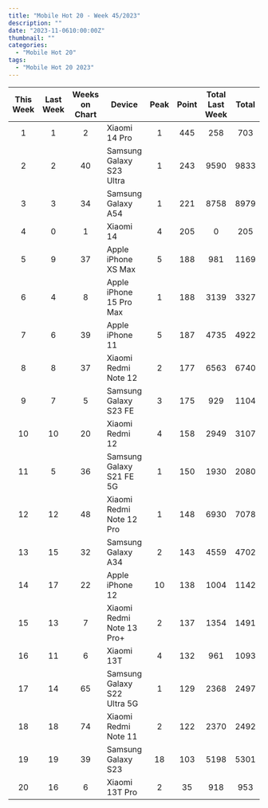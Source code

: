```yaml
---
title: "Mobile Hot 20 - Week 45/2023"
description: ""
date: "2023-11-0610:00:00Z"
thumbnail: ""
categories:
  - "Mobile Hot 20"
tags:
  - "Mobile Hot 20 2023"
---
```

<!--more-->
|This Week|Last Week|Weeks on Chart|Device|Peak|Point|Total Last Week|Total|
|:---:|:---:|:---:|---|:---:|:---:|:---:|:---:|
|1|1|2|Xiaomi 14 Pro|1|445|258|703|
|2|2|40|Samsung Galaxy S23 Ultra|1|243|9590|9833|
|3|3|34|Samsung Galaxy A54|1|221|8758|8979|
|4|0|1|Xiaomi 14|4|205|0|205|
|5|9|37|Apple iPhone XS Max|5|188|981|1169|
|6|4|8|Apple iPhone 15 Pro Max|1|188|3139|3327|
|7|6|39|Apple iPhone 11|5|187|4735|4922|
|8|8|37|Xiaomi Redmi Note 12|2|177|6563|6740|
|9|7|5|Samsung Galaxy S23 FE|3|175|929|1104|
|10|10|20|Xiaomi Redmi 12|4|158|2949|3107|
|11|5|36|Samsung Galaxy S21 FE 5G|1|150|1930|2080|
|12|12|48|Xiaomi Redmi Note 12 Pro|1|148|6930|7078|
|13|15|32|Samsung Galaxy A34|2|143|4559|4702|
|14|17|22|Apple iPhone 12|10|138|1004|1142|
|15|13|7|Xiaomi Redmi Note 13 Pro+|2|137|1354|1491|
|16|11|6|Xiaomi 13T|4|132|961|1093|
|17|14|65|Samsung Galaxy S22 Ultra 5G|1|129|2368|2497|
|18|18|74|Xiaomi Redmi Note 11|2|122|2370|2492|
|19|19|39|Samsung Galaxy S23|18|103|5198|5301|
|20|16|6|Xiaomi 13T Pro|2|35|918|953|

